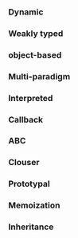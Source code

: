 ### Dynamic
### Weakly typed
### object-based
### Multi-paradigm
### Interpreted
### Callback
### ABC
### Clouser
### Prototypal
### Memoization
### Inheritance

